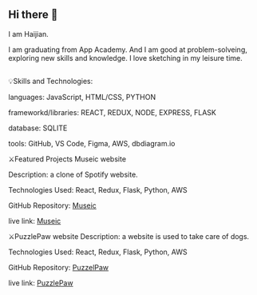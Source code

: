 ## Hi there 👋
I am Haijian.

I am graduating from App Academy. And I am good at problem-solveing, exploring new skills and knowledge. I love sketching in my leisure time.

##  

💡Skills and Technologies:

languages: JavaScript, HTML/CSS, PYTHON

frameworkd/libraries: REACT, REDUX, NODE, EXPRESS, FLASK

database: SQLITE

tools: GitHub, VS Code, Figma, AWS, dbdiagram.io

⚔️Featured Projects
Museic website

Description: a clone of Spotify website.

Technologies Used: React, Redux, Flask, Python, AWS

GitHub Repository: [Museic](https://github.com/miaohua897/Mod6_project)

live link: [Museic](https://mod6-project.onrender.com)

⚔️PuzzlePaw website
Description: a website is used to take care of dogs.

Technologies Used: React, Redux, Flask, Python, AWS

GitHub Repository: [PuzzelPaw](https://github.com/miaohua897/PuzzlePawCapstone)

live link: [PuzzlePaw](https://puzzlepawcapstone.onrender.com)

<!--
**miaohua897/miaohua897** is a ✨ _special_ ✨ repository because its `README.md` (this file) appears on your GitHub profile.

Here are some ideas to get you started:

- 🔭 I’m currently working on ...
- 🌱 I’m currently learning ...
- 👯 I’m looking to collaborate on ...
- 🤔 I’m looking for help with ...
- 💬 Ask me about ...
- 📫 How to reach me: ...
- 😄 Pronouns: ...
- ⚡ Fun fact: ...
-->
